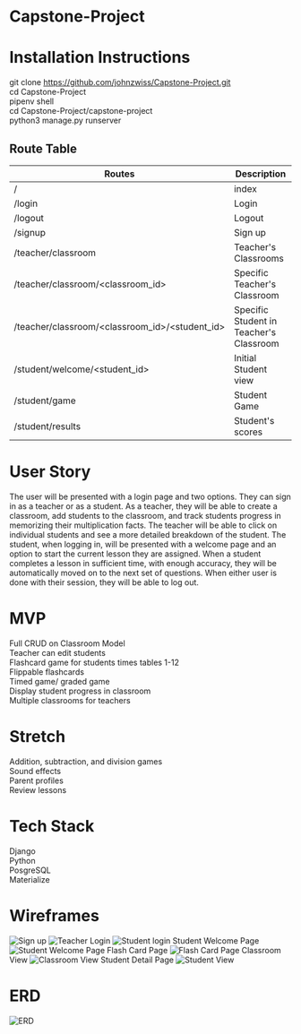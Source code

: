 # Capstone-Project

# Installation Instructions
git clone https://github.com/johnzwiss/Capstone-Project.git <br />
cd Capstone-Project <br />
pipenv shell <br />
cd Capstone-Project/capstone-project <br />
python3 manage.py runserver <br />

## Route Table
| Routes      | Description |
| ----------- | ----------- |
| /      | index       |
| /login   | Login        |
| /logout   | Logout        |
| /signup   | Sign up        |
| /teacher/classroom   | Teacher's Classrooms        |
| /teacher/classroom/<classroom_id>   | Specific Teacher's Classroom        |
| /teacher/classroom/<classroom_id>/<student_id>   | Specific Student in Teacher's Classroom        |
|/student/welcome/<student_id>      | Initial Student view       |
|/student/game      | Student Game       |
|/student/results   | Student's scores       |


# User Story 

The user will be presented with a login page and two options. They can sign in as a teacher or as a student. As a teacher, they will be able to create a classroom, add students to the classroom, and track students progress in memorizing their multiplication facts. The teacher will be able to click on individual students and see a more detailed breakdown of the student. The student, when logging in, will be presented with a welcome page and an option to start the current lesson they are assigned. When a student completes a lesson in sufficient time, with enough accuracy, they will be automatically moved on to the next set of questions. When either user is done with their session, they will be able to log out. 

# MVP
Full CRUD on Classroom Model <br />
Teacher can edit students <br />
Flashcard game for students times tables 1-12 <br />
Flippable flashcards <br />
Timed game/ graded game<br />
Display student progress in classroom <br />
Multiple classrooms for teachers<br /> 

# Stretch 
Addition, subtraction, and division games<br /> 
Sound effects<br /> 
Parent profiles<br /> 
Review lessons<br /> 

# Tech Stack 
Django<br />
Python<br />
PosgreSQL<br />
Materialize<br /> 

# Wireframes


![Sign up](https://i.imgur.com/YkJ9jJ0.png)
![Teacher Login](https://i.imgur.com/dPsaRLQ.png)
![Student login](https://i.imgur.com/9Zo5YG0.png)
Student Welcome Page
![Student Welcome Page](https://i.imgur.com/XW0129v.png)
Flash Card Page
![Flash Card Page](https://i.imgur.com/vCq4q6T.png)
Classroom View
![Classroom View](https://i.imgur.com/GR6xUfZ.png)
Student Detail Page
![Student View](https://i.imgur.com/4CGdaSD.png)

# ERD
![ERD](https://i.imgur.com/SfR1swT.png)


